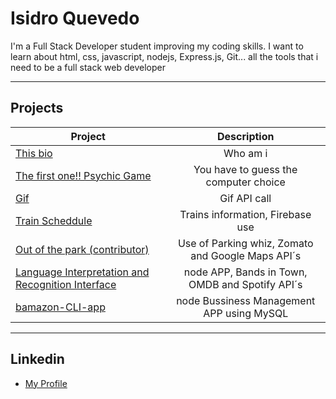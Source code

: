 # Isidro Quevedo
I'm a Full Stack Developer student improving my coding skills. I want to learn about html, css, javascript, nodejs, Express.js, Git... all the tools that i need to be a full stack web developer

____

## Projects

| Project       | Description   |
| ------------- |:-------------:|
| [This bio](https://iquevedom.github.io/My_Bio/)     | Who am i |
| [The first one!! Psychic Game](https://iquevedom.github.io/Psychic-Game/)      | You have to guess the computer choice      |
| [Gif](https://iquevedom.github.io/Giphy_API/) | Gif API call      |
| [Train Scheddule](https://iquevedom.github.io/train_scheduler_assignment/)| Trains information, Firebase use      |
| [Out of the park (contributor)](https://github.com/irishjedi77/Parking) | Use of Parking whiz, Zomato and Google Maps API´s     |
| [Language Interpretation and Recognition Interface](https://github.com/iquevedom/liri-node-app) | node APP, Bands in Town, OMDB and Spotify API´s      |
| [bamazon-CLI-app](https://github.com/iquevedom/bamazon-CLI-app) | node Bussiness Management APP using MySQL      |
____

## Linkedin

* [My Profile](https://www.linkedin.com/in/isidro-quevedo/)